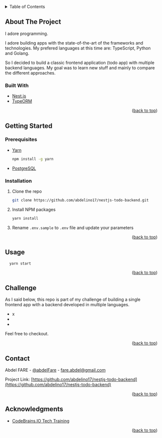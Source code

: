 <div id="top"></div>

<!-- TABLE OF CONTENTS -->
<details>
  <summary>Table of Contents</summary>
  <ol>
    <li>
      <a href="#about-the-project">About The Challenge</a>
      <ul>
        <li><a href="#built-with">Built With</a></li>
      </ul>
    </li>
    <li>
      <a href="#getting-started">Getting Started</a>
      <ul>
        <li><a href="#prerequisites">Prerequisites</a></li>
        <li><a href="#installation">Installation</a></li>
      </ul>
    </li>
    <li><a href="#usage">Usage</a></li>
    <li><a href="#challenge">Challenge</a></li>
    <li><a href="#contact">Contact</a></li>
    <li><a href="#acknowledgments">Acknowledgments</a></li>
  </ol>
</details>


<!-- ABOUT THE PROJECT -->
## About The Project

I adore programming. 

I adore building apps with the state-of-the-art of the frameworks and technologies. My prefered languages at this time are: TypeScript, Python and Golang. 

So I decided to build a classic frontend application (todo app) with multiple backend languages. My goal was to learn new stuff and mainly to compare the different approaches.


### Built With
* [Nest.js](https://nestjs.com/)
* [TypeORM](https://typeorm.io/)

<p align="right">(<a href="#top">back to top</a>)</p>



<!-- GETTING STARTED -->
## Getting Started

### Prerequisites

* [Yarn](https://yarnpkg.com/)
  ```sh
  npm install -g yarn
  ```

* [PostgreSQL](https://www.postgresql.org/)



### Installation


1. Clone the repo
   ```sh
   git clone https://github.com/abdelino17/nestjs-todo-backend.git
   ```
2. Install NPM packages
   ```sh
   yarn install
   ```
3. Rename `.env.sample` to `.env` file and update your parameters

<p align="right">(<a href="#top">back to top</a>)</p>


<!-- USAGE EXAMPLES -->
## Usage

```sh
  yarn start
```

<p align="right">(<a href="#top">back to top</a>)</p>



<!-- Challenge -->
## Challenge
As I said below, this repo is part of my challenge of building a single frontend app with a backend developed in multiple languages.
- x
- 
- 


Feel free to checkout.

<p align="right">(<a href="#top">back to top</a>)</p>


<!-- CONTACT -->
## Contact

Abdel FARE - [@abdelFare](https://twitter.com/abdelFare) - fare.abdel@gmail.com

Project Link: [https://github.com/abdelino17/nestjs-todo-backend](https://github.com/abdelino17/nestjs-todo-backend)

<p align="right">(<a href="#top">back to top</a>)</p>



<!-- ACKNOWLEDGMENTS -->
## Acknowledgments

* [CodeBrains.IO Tech Training](https://www.udemy.com/user/james-coonce/)

<p align="right">(<a href="#top">back to top</a>)</p>

